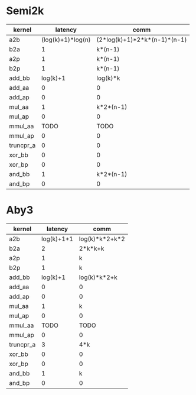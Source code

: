 # Semi2k
| kernel  |     latency      |              comm               |
|---------|------------------|---------------------------------|
|a2b      |(log(k)+1)\*log(n)|(2\*log(k)+1)\*2\*k\*(n-1)\*(n-1)|
|b2a      |1                 |k\*(n-1)                         |
|a2p      |1                 |k\*(n-1)                         |
|b2p      |1                 |k\*(n-1)                         |
|add_bb   |log(k)+1          |log(k)\*k                        |
|add_aa   |0                 |0                                |
|add_ap   |0                 |0                                |
|mul_aa   |1                 |k\*2\*(n-1)                      |
|mul_ap   |0                 |0                                |
|mmul_aa  |TODO              |TODO                             |
|mmul_ap  |0                 |0                                |
|truncpr_a|0                 |0                                |
|xor_bb   |0                 |0                                |
|xor_bp   |0                 |0                                |
|and_bb   |1                 |k\*2\*(n-1)                      |
|and_bp   |0                 |0                                |
# Aby3
| kernel  | latency  |      comm       |
|---------|----------|-----------------|
|a2b      |log(k)+1+1|log(k)\*k\*2+k\*2|
|b2a      |2         |2\*k\*k+k        |
|a2p      |1         |k                |
|b2p      |1         |k                |
|add_bb   |log(k)+1  |log(k)\*k\*2+k   |
|add_aa   |0         |0                |
|add_ap   |0         |0                |
|mul_aa   |1         |k                |
|mul_ap   |0         |0                |
|mmul_aa  |TODO      |TODO             |
|mmul_ap  |0         |0                |
|truncpr_a|3         |4\*k             |
|xor_bb   |0         |0                |
|xor_bp   |0         |0                |
|and_bb   |1         |k                |
|and_bp   |0         |0                |

